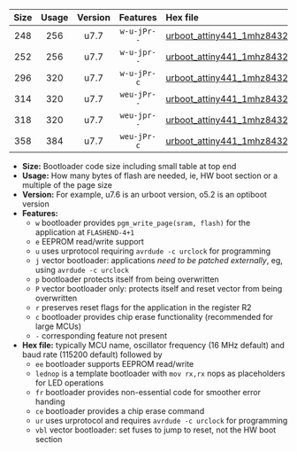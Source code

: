 |Size|Usage|Version|Features|Hex file|
|:-:|:-:|:-:|:-:|:--|
|248|256|u7.7|`w-u-jPr--`|[urboot_attiny441_1mhz8432_9600bps_lednop_ur_vbl.hex](https://raw.githubusercontent.com/stefanrueger/urboot.hex/main/mcus/attiny441/fcpu_1mhz8432/9600_bps/urboot_attiny441_1mhz8432_9600bps_lednop_ur_vbl.hex)|
|252|256|u7.7|`w-u-jpr--`|[urboot_attiny441_1mhz8432_9600bps_lednop_fr_ur_vbl.hex](https://raw.githubusercontent.com/stefanrueger/urboot.hex/main/mcus/attiny441/fcpu_1mhz8432/9600_bps/urboot_attiny441_1mhz8432_9600bps_lednop_fr_ur_vbl.hex)|
|296|320|u7.7|`w-u-jPr-c`|[urboot_attiny441_1mhz8432_9600bps_lednop_fr_ce_ur_vbl.hex](https://raw.githubusercontent.com/stefanrueger/urboot.hex/main/mcus/attiny441/fcpu_1mhz8432/9600_bps/urboot_attiny441_1mhz8432_9600bps_lednop_fr_ce_ur_vbl.hex)|
|314|320|u7.7|`weu-jPr--`|[urboot_attiny441_1mhz8432_9600bps_ee_lednop_ur_vbl.hex](https://raw.githubusercontent.com/stefanrueger/urboot.hex/main/mcus/attiny441/fcpu_1mhz8432/9600_bps/urboot_attiny441_1mhz8432_9600bps_ee_lednop_ur_vbl.hex)|
|318|320|u7.7|`weu-jpr--`|[urboot_attiny441_1mhz8432_9600bps_ee_lednop_fr_ur_vbl.hex](https://raw.githubusercontent.com/stefanrueger/urboot.hex/main/mcus/attiny441/fcpu_1mhz8432/9600_bps/urboot_attiny441_1mhz8432_9600bps_ee_lednop_fr_ur_vbl.hex)|
|358|384|u7.7|`weu-jPr-c`|[urboot_attiny441_1mhz8432_9600bps_ee_lednop_fr_ce_ur_vbl.hex](https://raw.githubusercontent.com/stefanrueger/urboot.hex/main/mcus/attiny441/fcpu_1mhz8432/9600_bps/urboot_attiny441_1mhz8432_9600bps_ee_lednop_fr_ce_ur_vbl.hex)|

- **Size:** Bootloader code size including small table at top end
- **Usage:** How many bytes of flash are needed, ie, HW boot section or a multiple of the page size
- **Version:** For example, u7.6 is an urboot version, o5.2 is an optiboot version
- **Features:**
  + `w` bootloader provides `pgm_write_page(sram, flash)` for the application at `FLASHEND-4+1`
  + `e` EEPROM read/write support
  + `u` uses urprotocol requiring `avrdude -c urclock` for programming
  + `j` vector bootloader: applications *need to be patched externally*, eg, using `avrdude -c urclock`
  + `p` bootloader protects itself from being overwritten
  + `P` vector bootloader only: protects itself and reset vector from being overwritten
  + `r` preserves reset flags for the application in the register R2
  + `c` bootloader provides chip erase functionality (recommended for large MCUs)
  + `-` corresponding feature not present
- **Hex file:** typically MCU name, oscillator frequency (16 MHz default) and baud rate (115200 default) followed by
  + `ee` bootloader supports EEPROM read/write
  + `lednop` is a template bootloader with `mov rx,rx` nops as placeholders for LED operations
  + `fr` bootloader provides non-essential code for smoother error handing
  + `ce` bootloader provides a chip erase command
  + `ur` uses urprotocol and requires `avrdude -c urclock` for programming
  + `vbl` vector bootloader: set fuses to jump to reset, not the HW boot section
